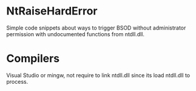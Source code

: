 # NtRaiseHardError
Simple code snippets about ways to trigger BSOD without administrator permission with undocumented functions from ntdll.dll. <br>

# Compilers
Visual Studio or mingw, not require to link ntdll.dll since its load ntdll.dll to process. <br>
